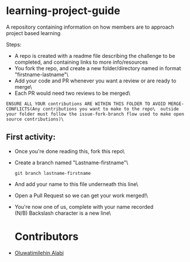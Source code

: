 # learning-project-guide
A repository containing information on how members are to approach project based learning 

Steps:

- A repo is created with a readme file describing the challenge to be completed, and containing links to more info/resources <br/> 
- You fork the repo, and create a new folder/directory named in format "firstname-lastname"\
- Add your code and PR whenever you want a review or are ready to merge\
- Each PR would need two reviews to be merged\

```ENSURE ALL YOUR contributions ARE WITHIN THIS FOLDER TO AVOID MERGE-CONFLICTS(Any contributions you want to make to the repo\  outside your folder must follow the issue-fork-branch flow used to make open source contributions)\```

## First activity:
- Once you're done reading this, fork this repo\

- Create a branch named "Lastname-firstname"\
  ```
  git branch lastname-firstname
  ```
 - And add your name to this file underneath this line\
 
-  Open a Pull Request so we can get your work merged!\

- You're now one of us, complete with your name recorded\
(N/B) Backslash character is a new line\

  # Contributors
- [Oluwatimilehin Alabi](https://github.com/CyberBishop)

